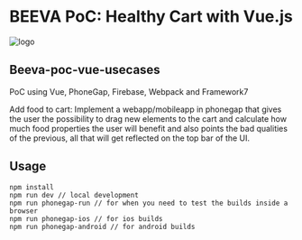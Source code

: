 # BEEVA PoC: Healthy Cart with Vue.js

![logo](https://vuejs.org/images/logo.png)


## Beeva-poc-vue-usecases
PoC using Vue, PhoneGap, Firebase, Webpack and Framework7

Add food to cart: Implement a webapp/mobileapp in phonegap that gives the user the possibility to drag new elements to
the cart and calculate how much food properties the user will benefit and also points the bad qualities of the previous,
all that will get reflected on the top bar of the UI.

## Usage

    npm install
    npm run dev // local development
    npm run phonegap-run // for when you need to test the builds inside a browser
    npm run phonegap-ios // for ios builds
    npm run phonegap-android // for android builds
